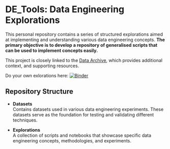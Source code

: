 # DE_Tools: Data Engineering Explorations  

This personal repository contains a series of structured explorations aimed at implementing and understanding various data engineering concepts. **The primary objective is to develop a repository of generalised scripts that can be used to implement concepts easily.**

This project is closely linked to the [Data Archive](https://rhyslwells.github.io/Data-Archive/), which provides additional context, and supporting resources. 

Do your own exlorations here: [![Binder](https://mybinder.org/badge_logo.svg)](https://mybinder.org/v2/gh/rhyslwells/DE_Tools/main)

## Repository Structure  

- **Datasets**  
  Contains datasets used in various data engineering experiments. These datasets serve as the foundation for testing and validating different techniques.  

- **Explorations**  
  A collection of scripts and notebooks that showcase specific data engineering concepts, methodologies, and experiments.